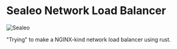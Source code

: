 # Sealeo Network Load Balancer

![Sealeo](https://external-content.duckduckgo.com/iu/?u=https%3A%2F%2Fimg.pokemondb.net%2Fartwork%2Fvector%2Flarge%2Fsealeo.png&f=1&nofb=1&ipt=59eabc85d7e40fecc5ea7c5367eceb1245378352bf6c9597a5b6808e685396a9&ipo=images)

"Trying" to make a NGINX-kind network load balancer using rust.